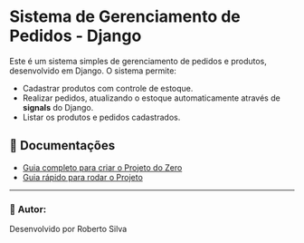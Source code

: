 
# Sistema de Gerenciamento de Pedidos - Django

Este é um sistema simples de gerenciamento de pedidos e produtos, desenvolvido em Django. O sistema permite:
- Cadastrar produtos com controle de estoque.
- Realizar pedidos, atualizando o estoque automaticamente através de **signals** do Django.
- Listar os produtos e pedidos cadastrados.

## 📄 Documentações
- [Guia completo para criar o Projeto do Zero](./criando-do-zero.md)
- [Guia rápido para rodar o Projeto](./rodando-o-projeto.md)

---

### 📌 **Autor:**  
Desenvolvido por Roberto Silva